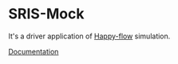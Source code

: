 # SRIS-Mock
It's a driver application of [Happy-flow](https://github.com/GovStackWorkingGroup/sandbox/blob/SND-274-Happy-flow/docs/happy-flow/main.md) simulation. 

[Documentation](https://github.com/GovStackWorkingGroup/sandbox-portal-backend/tree/main/docs)